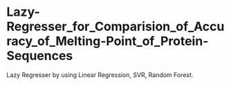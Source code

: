 # Lazy-Regresser_for_Comparision_of_Accuracy_of_Melting-Point_of_Protein-Sequences
Lazy Regresser by using Linear Regression, SVR, Random Forest. 

   
  
    
 
  
  
   
 
  
   
 
 

